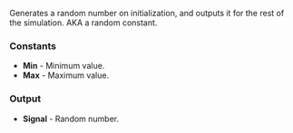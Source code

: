 Generates a random number on initialization, and outputs it for the rest of the simulation.
AKA a random constant.


### Constants
* **Min** - Minimum value.
* **Max** - Maximum value.

### Output
* **Signal** - Random number.